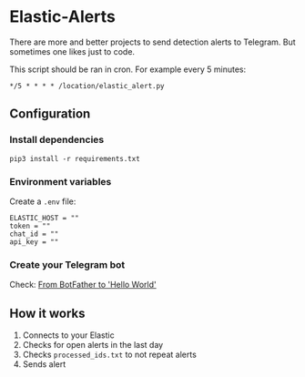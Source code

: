 # Elastic-Alerts
There are more and better projects to send detection alerts to Telegram. But sometimes one likes just to code.

This script should be ran in cron. For example every 5 minutes:
```
*/5 * * * * /location/elastic_alert.py
```

## Configuration
### Install dependencies
```
pip3 install -r requirements.txt
```
### Environment variables
Create a `.env` file:
```
ELASTIC_HOST = ""
token = ""
chat_id = ""
api_key = ""
```
### Create your Telegram bot
Check: [From BotFather to 'Hello World'](https://core.telegram.org/bots/tutorial)

## How it works
1. Connects to your Elastic
2. Checks for open alerts in the last day
3. Checks `processed_ids.txt` to not repeat alerts
4. Sends alert